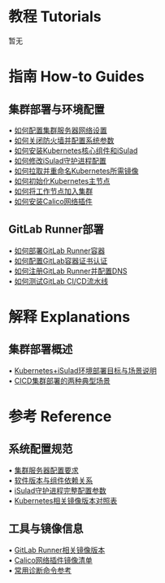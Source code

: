 # 教程 Tutorials  
暂无  

# 指南 How-to Guides  
## 集群部署与环境配置  
• [如何配置集群服务器网络设置](../overview.md#环境准备)  
• [如何关闭防火墙并配置系统参数](../isulad+k8s-environment-deploy.md#集群服务器配置)  
• [如何安装Kubernetes核心组件和iSulad](../isulad+k8s-environment-deploy.md#软件信息)  
• [如何修改iSulad守护进程配置](../isulad+k8s-environment-deploy.md#isulad配置参数)  
• [如何拉取并重命名Kubernetes所需镜像](../isulad+k8s-environment-deploy.md#镜像信息)  
• [如何初始化Kubernetes主节点](../isulad+k8s-environment-deploy.md#集群服务器配置)  
• [如何将工作节点加入集群](../isulad+k8s-environment-deploy.md#初始化master节点)  
• [如何安装Calico网络插件](../isulad+k8s-environment-deploy.md#安装calico网络插件)  

## GitLab Runner部署  
• [如何部署GitLab Runner容器](../gitlab-runner-deploy.md#部署gitlab-runner容器)  
• [如何配置GitLab容器证书认证](../gitlab-runner-deploy.md#登录gitlab容器网页-用户证书认证)  
• [如何注册GitLab Runner并配置DNS](../gitlab-runner-deploy.md#注册gitlab-runner)  
• [如何测试GitLab CI/CD流水线](../gitlab-runner-deploy.md#gitlab运行测试)  

# 解释 Explanations  
## 集群部署概述  
• [Kubernetes+iSulad环境部署目标与场景说明](../overview.md#部署准备)  
• [CICD集群部署的两种典型场景](../overview.md#修改理由和意见)  

# 参考 Reference  
## 系统配置规范  
• [集群服务器配置要求](../isulad+k8s-environment-deploy.md#集群服务器配置)  
• [软件版本与组件依赖关系](../isulad+k8s-environment-deploy.md#软件信息)  
• [iSulad守护进程完整配置参数](../isulad+k8s-environment-deploy.md#isulad配置参数)  
• [Kubernetes相关镜像版本对照表](../isulad+k8s-environment-deploy.md#镜像信息)  

## 工具与镜像信息  
• [GitLab Runner相关镜像版本](../gitlab-runner-deploy.md#参考镜像信息)  
• [Calico网络插件镜像清单](../isulad+k8s-environment-deploy.md#镜像信息)  
• [常用诊断命令参考](../isulad+k8s-environment-deploy.md#查看节点信息)